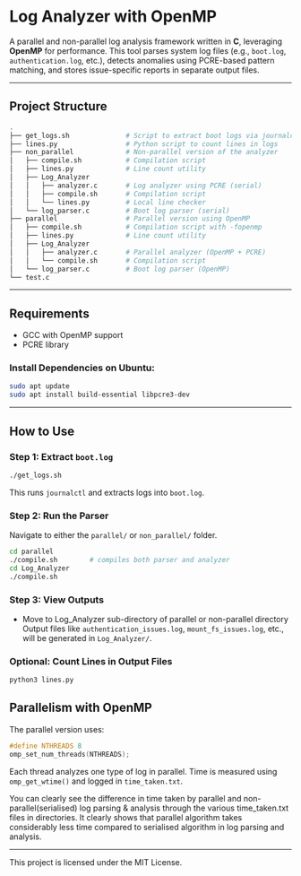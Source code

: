 
# Log Analyzer with OpenMP

A parallel and non-parallel log analysis framework written in **C**, leveraging **OpenMP** for performance. This tool parses system log files (e.g., `boot.log`, `authentication.log`, etc.), detects anomalies using PCRE-based pattern matching, and stores issue-specific reports in separate output files.

---

##  Project Structure

```bash
.
├── get_logs.sh              # Script to extract boot logs via journalctl
├── lines.py                 # Python script to count lines in logs
├── non_parallel             # Non-parallel version of the analyzer
│   ├── compile.sh           # Compilation script
│   ├── lines.py             # Line count utility
│   ├── Log_Analyzer
│   │   ├── analyzer.c       # Log analyzer using PCRE (serial)
│   │   ├── compile.sh       # Compilation script
│   │   └── lines.py         # Local line checker
│   └── log_parser.c         # Boot log parser (serial)
├── parallel                 # Parallel version using OpenMP
│   ├── compile.sh           # Compilation script with -fopenmp
│   ├── lines.py             # Line count utility
│   ├── Log_Analyzer
│   │   ├── analyzer.c       # Parallel analyzer (OpenMP + PCRE)
│   │   └── compile.sh       # Compilation script
│   └── log_parser.c         # Boot log parser (OpenMP)
└── test.c                  
```

---

##  Requirements

* GCC with OpenMP support
* PCRE library

### Install Dependencies on Ubuntu:

```bash
sudo apt update
sudo apt install build-essential libpcre3-dev
```

---

##  How to Use

### Step 1: Extract `boot.log`

```bash
./get_logs.sh
```

This runs `journalctl` and extracts logs into `boot.log`.

### Step 2: Run the Parser

Navigate to either the `parallel/` or `non_parallel/` folder.

```bash
cd parallel
./compile.sh        # compiles both parser and analyzer
cd Log_Analyzer
./compile.sh
```

### Step 3: View Outputs
* Move to Log_Analyzer sub-directory of parallel or non-parallel directory
Output files like `authentication_issues.log`, `mount_fs_issues.log`, etc., will be generated in `Log_Analyzer/`.

### Optional: Count Lines in Output Files

```bash
python3 lines.py
```



##  Parallelism with OpenMP

The parallel version uses:

```c
#define NTHREADS 8
omp_set_num_threads(NTHREADS);
```

Each thread analyzes one type of log in parallel. Time is measured using `omp_get_wtime()` and logged in `time_taken.txt`.

You can clearly see the difference in time taken by parallel and non-parallel(serialised) log parsing & analysis through the various time_taken.txt files in directories.
It clearly shows that parallel algorithm takes considerably less time compared to serialised algorithm in log parsing and analysis.

---


This project is licensed under the MIT License.
